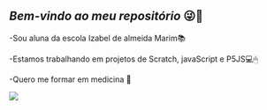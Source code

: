 ## *Bem-vindo ao meu repositório* 😜🤞

-Sou aluna da escola Izabel de almeida Marim📚

-Estamos trabalhando em projetos de Scratch, javaScript e P5JS💻🖱

-Quero me formar em medicina 🥰

![](https://tenor.com/bVwVs.gif)
